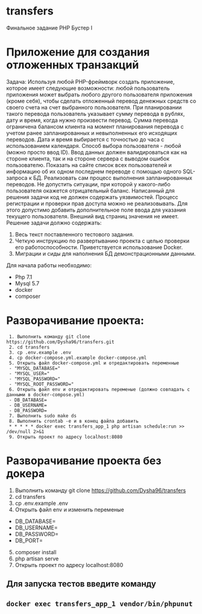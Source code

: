 # transfers
Финальное задание PHP Бустер I

# Приложение для создания отложенных транзакций

Задача:
Используя любой PHP-фреймворк создать приложение, которое имеет следующие
возможности: любой пользователь приложения может выбрать любого другого пользователя
приложения (кроме себя), чтобы сделать отложенный перевод денежных средств со своего
счета на счет выбранного пользователя. При планировании такого перевода пользователь
указывает сумму перевода в рублях, дату и время, когда нужно произвести перевод. Сумма
перевода ограничена балансом клиента на момент планирования перевода с учетом ранее
запланированных и невыполненных его исходящих переводов. Дата и время выбирается с
точностью до часа с использованием календаря. Способ выбора пользователя - любой (можно
просто ввод ID). Ввод данных должен валидироваться как на стороне клиента, так и на стороне
сервера с выводом ошибок пользователю.
Показать на сайте список всех пользователей и информацию об их одном последнем
переводе с помощью одного SQL-запроса к БД.
Реализовать сам процесс выполнения запланированных переводов. Не допустить
ситуации, при которой у какого-либо пользователя окажется отрицательный баланс.
Написанный для решения задачи код не должен содержать уязвимостей. Процесс
регистрации и проверки прав доступа можно не реализовывать. Для этого допустимо добавить
дополнительное поле ввода для указания текущего пользователя. Внешний вид страниц
значения не имеет.
Решение задачи должно содержать:
1. Весь текст поставленного тестового задания.
2. Четкую инструкцию по развертыванию проекта с целью проверки его
работоспособности. Приветствуется использование Docker.
3. Миграции и сиды для наполнения БД демонстрационными данными.

Для  начала работы необходимо:
 - Php 7.1
 - Mysql 5.7
 - docker
 - composer

# Разворачивание проекта: 
```
 1. Выполнить команду git clone https://github.com/Dysha96/transfers.git
 2. cd transfers
 3. cp .env.example .env 
 4. cp docker-compose.yml.example docker-compose.yml
 5. Открыть файл docker-compose.yml и отредактировать переменные
 - "MYSQL_DATABASE="
 - "MYSQL_USER="
 - "MYSQL_PASSWORD="
 - "MYSQL_ROOT_PASSWORD="
 6. Открыть файл env и отредактировать переменые (должно совпадать с данными в docker-compose.yml)
 - DB_DATABASE=
 - DB_USERNAME=
 - DB_PASSWORD=
 7. Выполнить sudo make ds
 8. Выполнить crontab -e и в конец файла добавить
 * * * * * docker exec transfers_app_1 php artisan schedule:run >> /dev/null 2>&1
 9. Открыть проект по адресу localhost:8080
 ```
 
 # Разворачивание проекта без докера
 1. Выполнить команду git clone https://github.com/Dysha96/transfers
 2. cd transfers
 3.	cp .env.example .env 
 4. Открыть файл env и изменить переменые
 - DB_DATABASE=
 - DB_USERNAME=
 - DB_PASSWORD=
 - DB_PORT=
 5. composer install
 6. php artisan serve
 7. Открыть проект по адресу localhost:8080

 
 ## Для запуска тестов введите команду 
 
 ``` docker exec transfers_app_1 vendor/bin/phpunut ```
---
